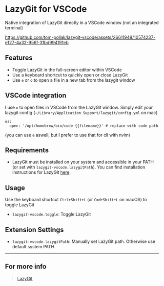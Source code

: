 # LazyGit for VSCode

Native integration of LazyGit directly in a VSCode window (not an integrated terminal)

https://github.com/tom-pollak/lazygit-vscode/assets/26611948/10574237-e127-4a32-956f-31bd994191eb

## Features

- Toggle LazyGit in the full-screen editor within VSCode
- Use a keyboard shortcut to quickly open or close LazyGit
- Use `e` or `o` to open a file in a new tab from the lazygit window

## VSCode integration

I use `o` to open files in VSCode from the LazyGit window. Simply edit your lazygit config (`~/Library/Application Support/lazygit/config.yml` on mac)

```
os:
  open: '/opt/homebrew/bin/code {{filename}}' # replace with code path
```

(you can use `e` aswell, but I prefer to use that for cli with nvim)

## Requirements

- LazyGit must be installed on your system and accessible in your PATH (or set with `lazygit-vscode.lazygitPath`). You can find installation instructions for LazyGit [here](https://github.com/jesseduffield/lazygit#installation).

## Usage

Use the keyboard shortcut `Ctrl+Shift+L` (or `Cmd+Shift+L` on macOS) to toggle LazyGit

- `lazygit-vscode.toggle`: Toggle LazyGit

## Extension Settings

- `lazygit-vscode.lazygitPath`: Manually set LazyGit path. Otherwise use default system PATH.

---

## For more info

> [LazyGit](https://github.com/jesseduffield/lazygit)
